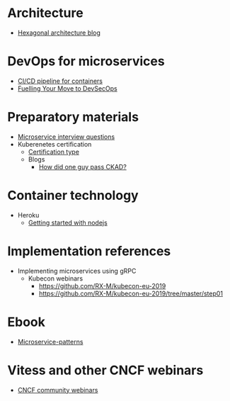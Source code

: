 # Architecture
* [Hexagonal architecture blog](https://medium.com/@cptsudoku/hexagonal-microservices-will-make-you-smile-3850019196c1)



# DevOps for microservices
* [CI/CD pipeline for containers](https://medium.com/@alokmalakar/architecting-a-ci-cd-pipeline-for-container-and-microservice-based-applications-120f4b470681)
* [Fuelling Your Move to DevSecOps](https://blog.paloaltonetworks.com/2019/03/containers-fueling-move-devsecops/)


# Preparatory materials 
* [Microservice interview questions](https://www.edureka.co/blog/interview-questions/microservices-interview-questions/)
* Kuberenetes certification
     * [Certification type](https://github.com/cncf/curriculum)
     * Blogs
          * [How did one guy pass CKAD?](https://medium.com/platformer-blog/how-i-passed-the-cka-certified-kubernetes-administrator-exam-8943aa24d71d)
          
          
# Container technology
* Heroku
     * [Getting started with nodejs](//devcenter.heroku.com/articles/getting-started-with-nodejs)


# Implementation references
* Implementing microservices using gRPC
     * Kubecon webinars 
          * https://github.com/RX-M/kubecon-eu-2019
          * https://github.com/RX-M/kubecon-eu-2019/tree/master/step01

 
# Ebook
* [Microservice-patterns](https://learning.oreilly.com/library/view/microservice-patterns-and/9781788474030/)


# Vitess and other CNCF webinars
* [CNCF community webinars](https://www.cncf.io/community/webinars/)

